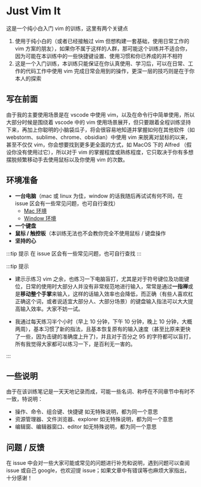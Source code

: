 # Just Vim It

这是一个纯小白入门 vim 的训练，这里有两个关键点

1. 使用于纯小白的（或者已经接触过 vim 但想构建一套基础，使用日常工作的 vim 方案的朋友），如果你不属于这样的人群，那可能这个训练并不适合你，因为可能在本训练中的一些快捷键设置、使用习惯和你已养成的并不相符
2. 这是一个入门训练，本训练只能保证在你认真使用、学习后，可以在日常、工作的代码工作中使用 vim 完成日常会用到的操作，更深一层的技巧则是在于你本人的探索

## 写在前面

由于我的主要使用场景是在 vscode 中使用 vim，以及在命令行中简单使用，所以大部分时候是围绕着 vscode 中的 vim 使用场景展开，但只要跟着全程训练坚持下来，再加上你聪明的小脑袋瓜子，将会很容易地知道并掌握如何在其他软件（如 webstorm、sublime、chrome、obsidian）中使用 vim 来脱离对鼠标的以来，甚至不仅仅 vim，你会想要找到更多更全面的方式，如 MacOS 下的 Alfred （假设你没有使用过它），所以对于 vim 的掌握程度或熟练程度，它只取决于你有多想摆脱频繁移动手去使用鼠标以及你使用 vim 的次数。

## 环境准备

- **一台电脑**（mac 或 linux 为佳，window 的话我随后再试试有何不同，在 issue 区会有一些常见问题，也可自行查找）
  - [ Mac 环境 ](./vim/guide/mac.md)
  - [ Window 环境 ](./vim/guide/window.md)
- **一个键盘**
- **鼠标 / 触控板**（本训练无法也不会教你完全不使用鼠标 / 键盘操作
- **坚持的心**

:::tip 提示
在 issue 区会有一些常见问题，也可自行查找
:::

:::tip 提示

- 建示示练习 vim 之余，也练习一下电脑盲打，尤其是对于符号键位及功能键位，日常的使用时大部分人并没有非常规范地进行输入，常常是通过**一指禅**或是**移动整个手掌**来输入，这样的话输入效率也会降低，而正确（有些人喜欢杠正确这个词，或者说适宜大部分人、大部分场景）的键盘输入指法可以大大提高输入效率。大家不妨一试。

- 我通过每天练习半个小时（早上 10 分钟，下午 10 分钟，晚上 10 分钟，大概两周），基本习惯了新的指法，且基本恢复原有的输入速度（甚至比原来更快了一些，因为击键的准确度上升了)，并且对于百分之 95 的字符都可以盲打，所有我觉得大家都可以练习一下，是百利无一害的。

:::

## 一些说明

由于在该训练笔记是一天天地记录而成，可能一些名词、称呼在不同章节中有时不一致，特说明：

- 操作、命令、组合键、快捷键 如无特殊说明，都为同一个意思
- 资源管理器、文件浏览器、explorer 如无特殊说明，都为同一个意思
- 编辑窗、编辑器窗口、editor 如无特殊说明，都为同一个意思

## 问题 / 反馈

在 issue 中会对一些大家可能或常见的问题进行补充和说明，遇到问题可以查阅 issue 或自己 google，也欢迎提 issue；如果文章中有错误等也麻烦大家指出，十分感谢！
